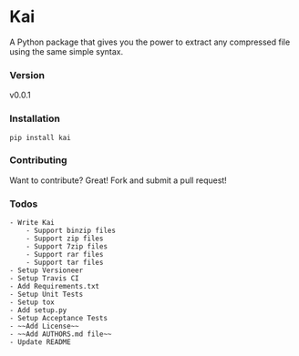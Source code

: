 # Kai

A Python package that gives you the power to extract any compressed file using the same simple syntax.

### Version
v0.0.1

### Installation
```shell
pip install kai
```

### Contributing
Want to contribute? Great! Fork and submit a pull request!


### Todos

    - Write Kai
        - Support binzip files
        - Support zip files
        - Support 7zip files
        - Support rar files
        - Support tar files
    - Setup Versioneer
    - Setup Travis CI
    - Add Requirements.txt
    - Setup Unit Tests
    - Setup tox
    - Add setup.py
    - Setup Acceptance Tests
    - ~~Add License~~
    - ~~Add AUTHORS.md file~~
    - Update README

